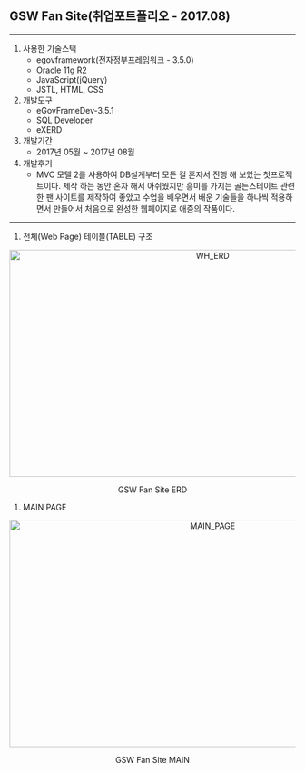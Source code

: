 ## GSW Fan Site(취업포트폴리오 - 2017.08)
---
1. 사용한 기술스택
    - egovframework(전자정부프레임워크 - 3.5.0)
    - Oracle 11g R2
    - JavaScript(jQuery)
    - JSTL, HTML, CSS
1. 개발도구
    - eGovFrameDev-3.5.1
    - SQL Developer
    - eXERD
1. 개발기간
    - 2017년 05월 ~ 2017년 08월
1. 개발후기
    - MVC 모델 2를 사용하여 DB설계부터 모든 걸 혼자서 진행 해 보았는 첫프로젝트이다. 제작 하는 동안 혼자 해서 아쉬웠지만 흥미를 가지는 골든스테이트 관련한 팬 사이트를 제작하여 좋았고 
    수업을 배우면서 배운 기술들을 하나씩 적용하면서 만들어서 처음으로 완성한 웹페이지로 애증의 작품이다.
    
---

1. 전체(Web Page) 테이블(TABLE) 구조
<p align="center">
    <img src="https://user-images.githubusercontent.com/86548939/124361246-0c3e0500-dc69-11eb-852b-57ea076d6d49.PNG" title="WH_ERD" height="400px" width="700px">    
</p>
<div align=center> GSW Fan Site ERD </div> 

1. MAIN PAGE
<p align="center">
    <img src="https://user-images.githubusercontent.com/86548939/124361942-f9c5ca80-dc6c-11eb-8cf1-aa69a4ae656d.PNG" title="MAIN_PAGE" height="400px" width="700px">    
</p>
<div align=center> GSW Fan Site MAIN</div> 
